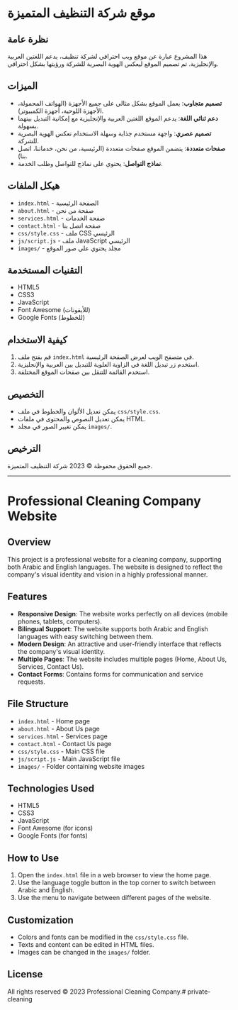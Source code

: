 # موقع شركة التنظيف المتميزة

## نظرة عامة
هذا المشروع عبارة عن موقع ويب احترافي لشركة تنظيف، يدعم اللغتين العربية والإنجليزية. تم تصميم الموقع ليعكس الهوية البصرية للشركة ورؤيتها بشكل احترافي.

## الميزات
- **تصميم متجاوب**: يعمل الموقع بشكل مثالي على جميع الأجهزة (الهواتف المحمولة، الأجهزة اللوحية، أجهزة الكمبيوتر).
- **دعم ثنائي اللغة**: يدعم الموقع اللغتين العربية والإنجليزية مع إمكانية التبديل بينهما بسهولة.
- **تصميم عصري**: واجهة مستخدم جذابة وسهلة الاستخدام تعكس الهوية البصرية للشركة.
- **صفحات متعددة**: يتضمن الموقع صفحات متعددة (الرئيسية، من نحن، خدماتنا، اتصل بنا).
- **نماذج التواصل**: يحتوي على نماذج للتواصل وطلب الخدمة.

## هيكل الملفات
- `index.html` - الصفحة الرئيسية
- `about.html` - صفحة من نحن
- `services.html` - صفحة الخدمات
- `contact.html` - صفحة اتصل بنا
- `css/style.css` - ملف CSS الرئيسي
- `js/script.js` - ملف JavaScript الرئيسي
- `images/` - مجلد يحتوي على صور الموقع

## التقنيات المستخدمة
- HTML5
- CSS3
- JavaScript
- Font Awesome (للأيقونات)
- Google Fonts (للخطوط)

## كيفية الاستخدام
1. قم بفتح ملف `index.html` في متصفح الويب لعرض الصفحة الرئيسية.
2. استخدم زر تبديل اللغة في الزاوية العلوية للتبديل بين العربية والإنجليزية.
3. استخدم القائمة للتنقل بين صفحات الموقع المختلفة.

## التخصيص
- يمكن تعديل الألوان والخطوط في ملف `css/style.css`.
- يمكن تعديل النصوص والمحتوى في ملفات HTML.
- يمكن تغيير الصور في مجلد `images/`.

## الترخيص
جميع الحقوق محفوظة © 2023 شركة التنظيف المتميزة.

---

# Professional Cleaning Company Website

## Overview
This project is a professional website for a cleaning company, supporting both Arabic and English languages. The website is designed to reflect the company's visual identity and vision in a highly professional manner.

## Features
- **Responsive Design**: The website works perfectly on all devices (mobile phones, tablets, computers).
- **Bilingual Support**: The website supports both Arabic and English languages with easy switching between them.
- **Modern Design**: An attractive and user-friendly interface that reflects the company's visual identity.
- **Multiple Pages**: The website includes multiple pages (Home, About Us, Services, Contact Us).
- **Contact Forms**: Contains forms for communication and service requests.

## File Structure
- `index.html` - Home page
- `about.html` - About Us page
- `services.html` - Services page
- `contact.html` - Contact Us page
- `css/style.css` - Main CSS file
- `js/script.js` - Main JavaScript file
- `images/` - Folder containing website images

## Technologies Used
- HTML5
- CSS3
- JavaScript
- Font Awesome (for icons)
- Google Fonts (for fonts)

## How to Use
1. Open the `index.html` file in a web browser to view the home page.
2. Use the language toggle button in the top corner to switch between Arabic and English.
3. Use the menu to navigate between different pages of the website.

## Customization
- Colors and fonts can be modified in the `css/style.css` file.
- Texts and content can be edited in HTML files.
- Images can be changed in the `images/` folder.

## License
All rights reserved © 2023 Professional Cleaning Company.# private-cleaning

